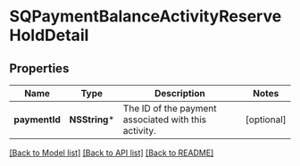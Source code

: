# SQPaymentBalanceActivityReserveHoldDetail

## Properties
Name | Type | Description | Notes
------------ | ------------- | ------------- | -------------
**paymentId** | **NSString*** | The ID of the payment associated with this activity. | [optional] 

[[Back to Model list]](../README.md#documentation-for-models) [[Back to API list]](../README.md#documentation-for-api-endpoints) [[Back to README]](../README.md)


